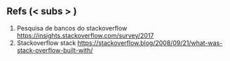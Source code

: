 ## Refs (< subs > )
1. Pesquisa de bancos do stackoverflow https://insights.stackoverflow.com/survey/2017
2. Stackoverflow stack https://stackoverflow.blog/2008/09/21/what-was-stack-overflow-built-with/
